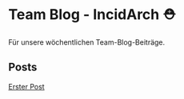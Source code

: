 # Team Blog - IncidArch ⛑️

Für unsere wöchentlichen Team-Blog-Beiträge.

## Posts
[Erster Post](posts/00_initial_post)

<script src="https://utteranc.es/client.js"
        repo="DH-Karlsruhe/IncidArch-Blog"
        issue-term="pathname"
        label="🪀📣"
        theme="github-dark-orange"
        crossorigin="anonymous"
        async>
</script>
</script>